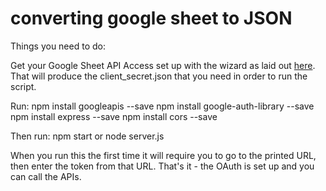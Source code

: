 # converting google sheet to JSON

Things you need to do:

Get your Google Sheet API Access set up with the wizard as laid out [here](https://developers.google.com/sheets/api/quickstart/nodejs).\
That will produce the client_secret.json that you need in order to run the script.


Run:
npm install googleapis --save
npm install google-auth-library --save
npm install express --save
npm install cors --save

Then run:
  npm start
or
  node server.js

When you run this the first time it will require you to go to the printed URL, then enter the token from that URL.
That's it - the OAuth is set up and you can call the APIs.
